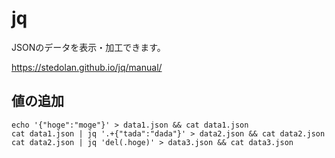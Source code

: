 # jq

JSONのデータを表示・加工できます。

https://stedolan.github.io/jq/manual/

## 値の追加

	echo '{"hoge":"moge"}' > data1.json && cat data1.json
	cat data1.json | jq '.+{"tada":"dada"}' > data2.json && cat data2.json
	cat data2.json | jq 'del(.hoge)' > data3.json && cat data3.json

